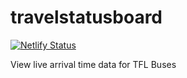 # travelstatusboard

[![Netlify Status](https://api.netlify.com/api/v1/badges/987ecc70-ad32-41ec-9020-13a41eadba5a/deploy-status)](https://app.netlify.com/sites/loving-stallman-29b9c9/deploys)

View live arrival time data for TFL Buses 
